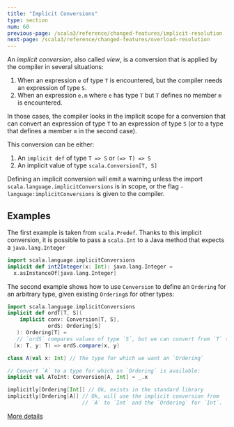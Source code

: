 ```yaml
---
title: "Implicit Conversions"
type: section
num: 60
previous-page: /scala3/reference/changed-features/implicit-resolution
next-page: /scala3/reference/changed-features/overload-resolution
---
```


An _implicit conversion_, also called _view_, is a conversion that
is applied by the compiler in several situations:

1. When an expression `e` of type `T` is encountered, but the compiler
   needs an expression of type `S`.
1. When an expression `e.m` where `e` has type `T` but `T` defines no
   member `m` is encountered.

In those cases, the compiler looks in the implicit scope for a
conversion that can convert an expression of type `T` to an expression
of type `S` (or to a type that defines a member `m` in the second
case).

This conversion can be either:

1. An `implicit def` of type `T => S` or `(=> T) => S`
1. An implicit value of type `scala.Conversion[T, S]`

Defining an implicit conversion will emit a warning unless the import
`scala.language.implicitConversions` is in scope, or the flag
`-language:implicitConversions` is given to the compiler.

## Examples

The first example is taken from `scala.Predef`. Thanks to this
implicit conversion, it is possible to pass a `scala.Int` to a Java
method that expects a `java.lang.Integer`

```scala
import scala.language.implicitConversions
implicit def int2Integer(x: Int): java.lang.Integer =
  x.asInstanceOf[java.lang.Integer]
```

The second example shows how to use `Conversion` to define an
`Ordering` for an arbitrary type, given existing `Ordering`s for other
types:

```scala
import scala.language.implicitConversions
implicit def ordT[T, S](
    implicit conv: Conversion[T, S],
             ordS: Ordering[S]
   ): Ordering[T] =
   // `ordS` compares values of type `S`, but we can convert from `T` to `S`
  (x: T, y: T) => ordS.compare(x, y)

class A(val x: Int) // The type for which we want an `Ordering`

// Convert `A` to a type for which an `Ordering` is available:
implicit val AToInt: Conversion[A, Int] = _.x

implicitly[Ordering[Int]] // Ok, exists in the standard library
implicitly[Ordering[A]] // Ok, will use the implicit conversion from
                        // `A` to `Int` and the `Ordering` for `Int`.
```

[More details](implicit-conversions-spec.html)
